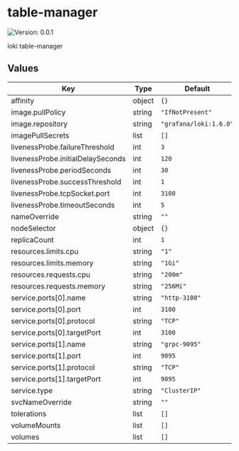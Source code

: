 # table-manager

![Version: 0.0.1](https://img.shields.io/badge/Version-0.0.1-informational?style=flat-square)

loki table-manager

## Values

| Key | Type | Default | Description |
|-----|------|---------|-------------|
| affinity | object | `{}` |  |
| image.pullPolicy | string | `"IfNotPresent"` |  |
| image.repository | string | `"grafana/loki:1.6.0"` |  |
| imagePullSecrets | list | `[]` |  |
| livenessProbe.failureThreshold | int | `3` |  |
| livenessProbe.initialDelaySeconds | int | `120` |  |
| livenessProbe.periodSeconds | int | `30` |  |
| livenessProbe.successThreshold | int | `1` |  |
| livenessProbe.tcpSocket.port | int | `3100` |  |
| livenessProbe.timeoutSeconds | int | `5` |  |
| nameOverride | string | `""` |  |
| nodeSelector | object | `{}` |  |
| replicaCount | int | `1` |  |
| resources.limits.cpu | string | `"1"` |  |
| resources.limits.memory | string | `"1Gi"` |  |
| resources.requests.cpu | string | `"200m"` |  |
| resources.requests.memory | string | `"256Mi"` |  |
| service.ports[0].name | string | `"http-3100"` |  |
| service.ports[0].port | int | `3100` |  |
| service.ports[0].protocol | string | `"TCP"` |  |
| service.ports[0].targetPort | int | `3100` |  |
| service.ports[1].name | string | `"grpc-9095"` |  |
| service.ports[1].port | int | `9095` |  |
| service.ports[1].protocol | string | `"TCP"` |  |
| service.ports[1].targetPort | int | `9095` |  |
| service.type | string | `"ClusterIP"` |  |
| svcNameOverride | string | `""` |  |
| tolerations | list | `[]` |  |
| volumeMounts | list | `[]` |  |
| volumes | list | `[]` |  |
